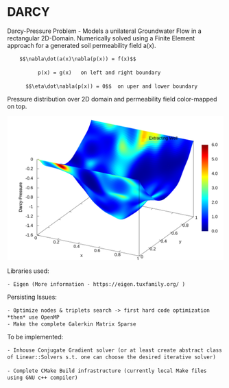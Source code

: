 # DARCY
Darcy-Pressure Problem  - Models a unilateral Groundwater Flow in a rectangular 2D-Domain. Numerically solved using a Finite Element approach for a generated soil permeability  field a(x).


		$$\nabla\dot(a(x)\nabla(p(x)) = f(x)$$ 
	              
		      p(x) = g(x)	on left and right boundary
	      
	      $$\eta\dot\nabla(p(x)) = 0$$	on uper and lower boundary

Pressure distribution over 2D domain and permeability field color-mapped on top.

![Pressure4D](/libdarcy_apps/4D_MAP.png)



Libraries used:

	- Eigen (More information - https://eigen.tuxfamily.org/ )

Persisting Issues:

	- Optimize nodes & triplets search -> first hard code optimization *then* use OpenMP
	- Make the complete Galerkin Matrix Sparse

To be implemented:

	- Inhouse Conjugate Gradient solver (or at least create abstract class of Linear::Solvers s.t. one can choose the desired iterative solver) 

	- Complete CMake Build infrastructure (currently local Make files using GNU c++ compiler)
